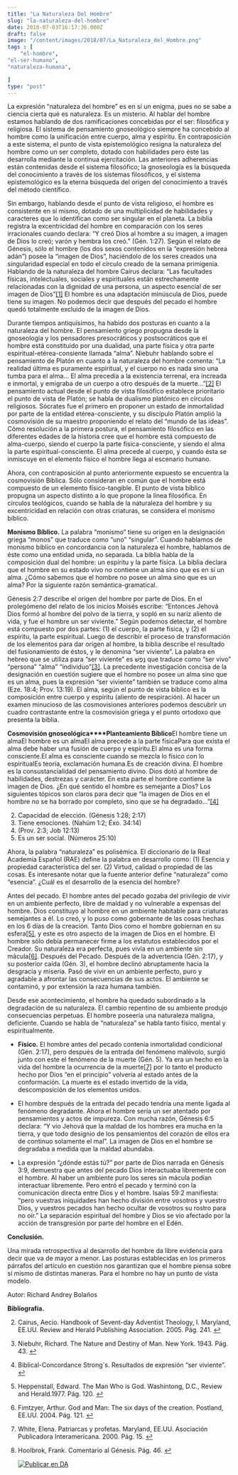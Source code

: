 ```yaml
---
title: "La Naturaleza Del Hombre"
slug: "la-naturaleza-del-hombre"
date: 2018-07-03T16:17:36.000Z
draft: false
image: "/content/images/2018/07/La_Naturaleza_del_Hombre.png"
tags : [
    "el-hombre",
"el-ser-humano",
"naturaleza-humana",

]
type: "post"
---
```


   La expresión “naturaleza del hombre” es en sí un enigma, pues no se sabe a ciencia cierta qué es naturaleza. Es un misterio. Al hablar del hombre estamos hablando de dos ramificaciones concebidas por el ser: filosófica y religiosa. El sistema de pensamiento gnoseológico siempre ha concebido al hombre como la unificación entre cuerpo, alma y espíritu. En contraposición a este sistema, el punto de vista epistemológico resigna la naturaleza del hombre como un ser completo, dotado con habilidades pero éste las desarrolla mediante la continua ejercitación. Las anteriores adherencias están contenidas desde el sistema filosófico; la gnoseología es la búsqueda del conocimiento a través de los sistemas filosóficos, y el sistema epistemológico es la eterna búsqueda del origen del conocimiento a través del método científico.

 Sin embargo, hablando desde el punto de vista religioso, el hombre es consistente en sí mismo, dotado de una multiplicidad de habilidades y caracteres que lo identifican como ser singular en el planeta. La biblia registra la excentricidad del hombre en comparación con los seres irracionales cuando declara: “Y creó Dios al hombre a su imagen, a imagen de Dios lo creó; varón y hembra los creó.” (Gén. 1:27). Según el relato de Génesis, sólo el hombre (los dos sexos contenidos en la “expresión hebrea adán”) posee la “imagen de Dios”, haciéndolo de los seres creados una singularidad especial en todo el círculo creado de la semana primigenia. Hablando de la naturaleza del hombre Cairus declara: “Las facultades físicas, intelectuales, sociales y espirituales están estrechamente relacionadas con la dignidad de una persona, un aspecto esencial de ser imagen de Dios”[[1]](#fn1) El hombre es una adaptación minúscula de Dios, puede tiene su imagen. No podemos decir que después del pecado el hombre quedó totalmente excluido de la imagen de Dios.

 Durante tiempos antiquísimos, ha habido dos posturas en cuanto a la naturaleza del hombre. El pensamiento griego propugna desde la gnoseología y los pensadores presocráticos y postsocráticos que el hombre está constituido por una dualidad, una parte física y otra parte espiritual-etérea-consiente llamada “alma”. Niebuhr hablando sobre el pensamiento de Platón en cuanto a la naturaleza del hombre comenta: “La realidad última es puramente espiritual, y el cuerpo no es nada sino una tumba para el alma… El alma precedía a la existencia terrenal, era increada e inmortal, y emigraba de un cuerpo a otro después de la muerte…”[[2]](#fn2) El pensamiento actual desde el punto de vista filosófico establece prioritario el punto de vista de Platón; se habla de dualismo platónico en círculos religiosos. Sócrates fue el primero en proponer un estado de inmortalidad por parte de la entidad etérea-consciente, y su discípulo Platón amplió la cosmovisión de su maestro proponiendo el relato del “mundo de las ideas”. Cómo resolución a la primera postura, el pensamiento filosófico en las diferentes edades de la historia cree que el hombre está compuesto de alma-cuerpo, siendo el cuerpo la parte física-consciente, y siendo el alma la parte espiritual-consciente. El alma precede al cuerpo, y cuando ésta se inmiscuye en el elemento físico el hombre llega al escenario humano.

 Ahora, con contraposición al punto anteriormente expuesto se encuentra la cosmovisión Bíblica. Sólo consideran en común que el hombre está compuesto de un elemento físico-tangible. El punto de vista bíblico propugna un aspecto distinto a lo que propone la línea filosófica. En círculos teológicos, cuando se habla de la naturaleza del hombre y su excentricidad en relación con otras criaturas, se considera el monismo bíblico.

 **Monismo Bíblico.** La palabra “monismo” tiene su origen en la designación griega “monos” que traduce como “uno” “singular”. Cuando hablamos de monismo bíblico en concordancia con la naturaleza el hombre, hablamos de éste como una entidad unida, no separada. La biblia habla de la composición dual del hombre: un espíritu y la parte física. La biblia declara que el hombre en su estado vivo no contiene un alma sino que es en sí un alma. ¿Cómo sabemos que el hombre no posee un alma sino que es un alma? Por la siguiente razón semántica-gramatical.

 Génesis 2:7 describe el origen del hombre por parte de Dios. En el prolegómeno del relato de los inicios Moisés escribe: “Entonces Jehová Dios formó al hombre del polvo de la tierra, y sopló en su nariz aliento de vida, y fue el hombre un ser viviente.” Según podemos detectar, el hombre está compuesto por dos partes: (1) el cuerpo, la parte física, y (2) el espíritu, la parte espiritual. Luego de describir el proceso de transformación de los elementos para dar origen al hombre, la biblia describe el resultado del fusionamiento de éstos, y le denomina “ser viviente”. La palabra en hebreo que se utiliza para “ser viviente” es נֶ֥פֶשׁ que traduce como “ser vivo” “persona” “alma” “individuo”[[3]](#fn3). La precedente investigación concisa de la designación en cuestión sugiere que el hombre no posee un alma sino que es un alma, pues la expresión “ser viviente” también se traduce como alma (Eze. 18:4; Prov. 13:19). El alma, según el punto de vista bíblico es la composición entre cuerpo y espíritu (aliento de respiración). Al hacer un examen minucioso de las cosmovisiones anteriores podemos descubrir un cuadro contrastante entre la cosmovisión griega y el punto ortodoxo que presenta la biblia.

 **Cosmovisión gnoseológica****Planteamiento Bíblico**El hombre tiene un almaEl hombre es un almaEl alma precede a la parte físicaPara que exista el alma debe haber una fusión de cuerpo y espíritu.El alma es una forma consciente.El alma es consciente cuando se mezcla lo físico con lo espiritualEs teoría, exclamación humana.Es de creación divina. El hombre es la consustancialidad del pensamiento divino. Dios dotó al hombre de habilidades, destrezas y carácter. En esta parte el hombre contiene la imagen de Dios. ¿En qué sentido el hombre es semejante a Dios? Los siguientes tópicos son claros para decir que “la imagen de Dios en el hombre no se ha borrado por completo, sino que se ha degradado…”[[4]](#fn4)

 
 2. Capacidad de elección. (Génesis 1:28; 2:17)
 4. Tiene emociones. (Nahúm 1:2; Éxo. 34:14)
 6. (Prov. 2:3; Job 12:13)
 8. Es un ser social. (Números 25:10)
 
 Ahora, la palabra “naturaleza” es polisémica. El diccionario de la Real Academia Español (RAE) define la palabra en desarrollo como: (1) Esencia y propiedad característica del ser. (2) Virtud, calidad o propiedad de las cosas. Es interesante notar que la fuente anterior define “naturaleza” como “esencia”. ¿Cuál es el desarrollo de la esencia del hombre?

 Antes del pecado. El hombre antes del pecado gozaba del privilegio de vivir en un ambiente perfecto, libre de maldad y no vulnerable a expensas del hombre. Dios constituyo al hombre en un ambiente habitable para criaturas semejantes a él. Lo creó, y lo puso como gobernante de las cosas hechas en los 6 días de la creación. Tanto Dios como el hombre gobiernan en su esfera[[5]](#fn5), y este es otro aspecto de la imagen de Dios en el hombre. El hombre sólo debía permanecer firme a los estatutos establecidos por el Creador. Su naturaleza era perfecta, pues vivía en un ambiente sin mácula[[6]](#fn6). Después del Pecado. Después de la advertencia (Gén. 2:17), y su posterior caída (Gén. 3), el hombre declinó abruptamente hacia la desgracia y miseria. Pasó de vivir en un ambiente perfecto, puro y agradable a afrontar las consecuencias de sus actos. El ambiente se contaminó, y por extensión la raza humana también.

 Desde ese acontecimiento, el hombre ha quedado subordinado a la degradación de su naturaleza. El cambio repentino de su ambiente produjo consecuencias perpetuas. El hombre poseería una naturaleza maligna, deficiente. Cuando se habla de “naturaleza” se habla tanto físico, mental y espiritualmente.

 
 *  **Físico.** El hombre antes del pecado contenía inmortalidad condicional (Gén. 2:17), pero después de la entrada del fenómeno malévolo, surgió junto con este el fenómeno de la muerte (Gén. 5). Ya era un hecho en la vida del hombre la ocurrencia de la muerte[[7]](#fn7) por lo tanto el producto hecho por Dios “en el principio” volvería al estado antes de la conformación. La muerte es el estado invertido de la vida, descomposición de los elementos unidos.

 
 *  El hombre después de la entrada del pecado tendría una mente ligada al fenómeno degradante. Ahora el hombre sería un ser atentado por pensamientos y actos de impureza. Con mucha razón, Génesis 6:5 declara: “Y vio Jehová que la maldad de los hombres era mucha en la tierra, y que todo designio de los pensamientos del corazón de ellos era de continuo solamente el mal”. La imagen de Dios en el hombre se degradaba a medida que la maldad abundaba.

 
 *  La expresión “¿dónde estás tú?” por parte de Dios narrada en Génesis 3:9, demuestra que antes del pecado Dios interactuaba libremente con el hombre. Al haber un ambiente puro los seres sin mácula podían interactuar libremente. Pero entró el pecado y terminó con la comunicación directa entre Dios y el hombre. Isaías 59:2 manifiesta: “pero vuestras iniquidades han hecho división entre vosotros y vuestro Dios, y vuestros pecados han hecho ocultar de vosotros su rostro para no oír.” La separación espiritual del hombre y Dios se vio afectado por la acción de transgresión por parte del hombre en el Edén.

 
 
 **Conclusión.**

 Una mirada retrospectiva al desarrollo del hombre da libre evidencia para decir que va de mayor a menor. Las posturas establecidas en los primeros párrafos del artículo en cuestión nos garantizan que el hombre piensa sobre sí mismo de distintas maneras. Para el hombre no hay un punto de vista modelo.

 Autor: Richard Andrey Bolaños

  **Bibliografía.**

   
 2. Cairus, Aecio. Handbook of Sevent-day Adventist Theology, I. Maryland, EE.UU. Review and Herald Publishing Association. 2005. Pág. 241. [↩︎](#fnref1)

 
 4. Niebuhr, Richard. The Nature and Destiny of Man. New York. 1943. Pág. 43. [↩︎](#fnref2)

 
 6. Biblical-Concordance Strong´s. Resultados de expresión “ser viviente”. [↩︎](#fnref3)

 
 8. Heppenstall, Edward. The Man Who is God. Washintong, D.C., Review and Herald.1977. Pág. 120. [↩︎](#fnref4)

 
 10. Fimtzyer, Arthur. God and Man: The six days of the creation. Postland, EE.UU. 2004. Pág. 121. [↩︎](#fnref5)

 
 12. White, Elena. Patriarcas y profetas. Maryland, EE.UU. Asociación Publicadora Interamericana. 2000. Pág. 15. [↩︎](#fnref6)

 
 14. Hoolbrok, Frank. Comentario al Génesis. Pág. 46. [↩︎](#fnref7)

 
 
     [![Publicar en DA](/content/images/2020/06/Publicar_DA.png)](/quieres-publicar-en-da/) 